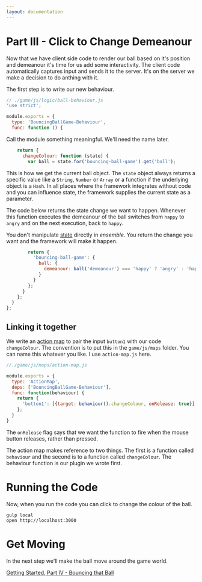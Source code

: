 ```yaml
---
layout: documentation
---
```


# Part III - Click to Change Demeanour

Now that we have client side code to render our ball based on it's position and demeanour it's time for us add some interactivity. The client code automatically captures input and sends it to the server. It's on the server we make a decision to do anthing with it.

The first step is to write our new behaviour.

~~~javascript
// ./game/js/logic/ball-behaviour.js
'use strict';

module.exports = {
  type: 'BouncingBallGame-Behaviour',
  func: function () {
~~~

Call the module something meaningful. We'll need the name later.

~~~javascript
    return {
      changeColour: function (state) {
        var ball = state.for('bouncing-ball-game').get('ball');
~~~

This is how we get the current ball object. The `state` object always returns a specific value like a `String`, `Number` or `Array` or a function if the underlying object is a `Hash`. In all places where the framework integrates without code and you can influence state, the framework supplies the current state as a parameter.

The code below returns the state change we want to happen. Whenever this function executes the demeanour of the ball switches from `happy` to `angry` and on the next execution, back to `happy`.

You don't manipulate [state](/docs/guides/state.html) directly in *ensemble*. You return the change you want and the framework will make it happen.

~~~javascript
        return {
          'bouncing-ball-game': {
            ball: {
              demeanour: ball('demeanour') === 'happy' ? 'angry' : 'happy'
            }
          }
        };
      }
    };
  }
};
~~~

## Linking it together

We write an [action map](/docs/guides/actions.html) to pair the input `button1` with our code `changeColour`. The convention is to put this in the `game/js/maps` folder. You can name this whatever you like. I use `action-map.js` here.

~~~javascript
//./game/js/maps/action-map.js

module.exports = {
  type: 'ActionMap',
  deps: ['BouncingBallGame-Behaviour'],
  func: function(behaviour) {
    return {
      'button1': [{target: behaviour().changeColour, onRelease: true}]
    };
  }
}
~~~

The `onRelease` flag says that we want the function to fire when the mouse button releases, rather than pressed.

The action map makes reference to two things. The first is a function called `behaviour` and the second is to a function called `changeColour`. The behaviour function is our plugin we wrote first.

# Running the Code
Now, when you run the code you can click to change the colour of the ball.

~~~shell
gulp local
open http://localhost:3000
~~~

# Get Moving
In the next step we'll make the ball move around the game world.

[Getting Started, Part IV - Bouncing that Ball](/docs/tutorials/getting-started-iv-bouncing-that-ball.html)
